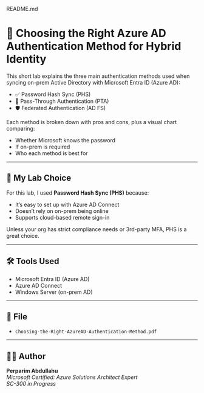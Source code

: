 README.md
# 🔐 Choosing the Right Azure AD Authentication Method for Hybrid Identity

This short lab explains the three main authentication methods used when syncing on-prem Active Directory with Microsoft Entra ID (Azure AD):

- ✅ Password Hash Sync (PHS)
- 🔁 Pass-Through Authentication (PTA)
- 🛡 Federated Authentication (AD FS)

Each method is broken down with pros and cons, plus a visual chart comparing:

- Whether Microsoft knows the password
- If on-prem is required
- Who each method is best for

---

## 🧪 My Lab Choice

For this lab, I used **Password Hash Sync (PHS)** because:

- It’s easy to set up with Azure AD Connect  
- Doesn’t rely on on-prem being online  
- Supports cloud-based remote sign-in

Unless your org has strict compliance needs or 3rd-party MFA, PHS is a great choice.

---

## 🛠 Tools Used

- Microsoft Entra ID (Azure AD)  
- Azure AD Connect  
- Windows Server (on-prem AD)

---

## 📁 File

- `Choosing-the-Right-AzureAD-Authentication-Method.pdf`

---

## 👨‍💻 Author

**Perparim Abdullahu**  
*Microsoft Certified: Azure Solutions Architect Expert*  
*SC-300 in Progress*
